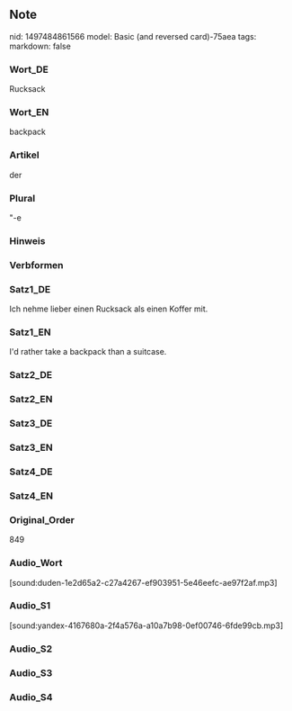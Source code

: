 ## Note
nid: 1497484861566
model: Basic (and reversed card)-75aea
tags: 
markdown: false

### Wort_DE
Rucksack

### Wort_EN
backpack

### Artikel
der

### Plural
"-e

### Hinweis


### Verbformen


### Satz1_DE
Ich nehme lieber einen Rucksack als einen Koffer mit.

### Satz1_EN
I'd rather take a backpack than a suitcase.

### Satz2_DE


### Satz2_EN


### Satz3_DE


### Satz3_EN


### Satz4_DE


### Satz4_EN


### Original_Order
849

### Audio_Wort
[sound:duden-1e2d65a2-c27a4267-ef903951-5e46eefc-ae97f2af.mp3]

### Audio_S1
[sound:yandex-4167680a-2f4a576a-a10a7b98-0ef00746-6fde99cb.mp3]

### Audio_S2


### Audio_S3


### Audio_S4

